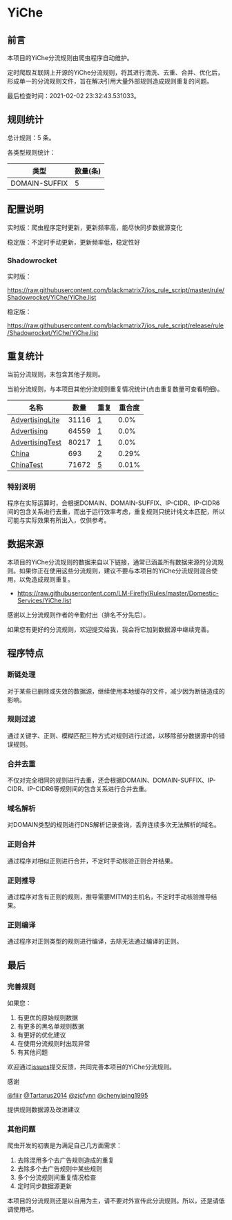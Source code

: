 # YiChe

## 前言

本项目的YiChe分流规则由爬虫程序自动维护。

定时爬取互联网上开源的YiChe分流规则，将其进行清洗、去重、合并、优化后，形成单一的分流规则文件，旨在解决引用大量外部规则造成规则重复的问题。



最后检查时间：2021-02-02 23:32:43.531033。

## 规则统计

总计规则：5 条。

各类型规则统计：

| 类型 | 数量(条) |
| ---- | ---- |
| DOMAIN-SUFFIX | 5 |
## 配置说明

实时版：爬虫程序定时更新，更新频率高，能尽快同步数据源变化

稳定版：不定时手动更新，更新频率低，稳定性好

### Shadowrocket 
实时版：

https://raw.githubusercontent.com/blackmatrix7/ios_rule_script/master/rule/Shadowrocket/YiChe/YiChe.list

稳定版：

https://raw.githubusercontent.com/blackmatrix7/ios_rule_script/release/rule/Shadowrocket/YiChe/YiChe.list

## 重复统计


当前分流规则，未包含其他子规则。


当前分流规则，与本项目其他分流规则重复情况统计(点击重复数量可查看明细)。



| 名称 | 数量 | 重复 | 重合度 |
| ---- | ---- | ---- | ------ |
|  [AdvertisingLite](https://github.com/blackmatrix7/ios_rule_script/tree/master/rule/Shadowrocket/AdvertisingLite)    | 31116   | [1](https://raw.githubusercontent.com/blackmatrix7/ios_rule_script/master/rule/Shadowrocket/YiChe/YiChe_Repeat.list)   |   0.0% |
|  [Advertising](https://github.com/blackmatrix7/ios_rule_script/tree/master/rule/Shadowrocket/Advertising)    | 64559   | [1](https://raw.githubusercontent.com/blackmatrix7/ios_rule_script/master/rule/Shadowrocket/YiChe/YiChe_Repeat.list)   |   0.0% |
|  [AdvertisingTest](https://github.com/blackmatrix7/ios_rule_script/tree/master/rule/Shadowrocket/AdvertisingTest)    | 80217   | [1](https://raw.githubusercontent.com/blackmatrix7/ios_rule_script/master/rule/Shadowrocket/YiChe/YiChe_Repeat.list)   |   0.0% |
|  [China](https://github.com/blackmatrix7/ios_rule_script/tree/master/rule/Shadowrocket/China)    | 693   | [2](https://raw.githubusercontent.com/blackmatrix7/ios_rule_script/master/rule/Shadowrocket/YiChe/YiChe_Repeat.list)   |   0.29% |
|  [ChinaTest](https://github.com/blackmatrix7/ios_rule_script/tree/master/rule/Shadowrocket/ChinaTest)    | 71672   | [5](https://raw.githubusercontent.com/blackmatrix7/ios_rule_script/master/rule/Shadowrocket/YiChe/YiChe_Repeat.list)   |   0.01% |
### 特别说明
程序在实际运算时，会根据DOMAIN、DOMAIN-SUFFIX、IP-CIDR、IP-CIDR6间的包含关系进行去重，而出于运行效率考虑，重复规则只统计纯文本匹配，所以可能与实际效果有所出入，仅供参考。

## 数据来源

本项目的YiChe分流规则的数据来自以下链接，通常已涵盖所有数据来源的分流规则。如果你正在使用这些分流规则，建议不要与本项目的YiChe分流规则混合使用，以免造成规则重复。

- https://raw.githubusercontent.com/LM-Firefly/Rules/master/Domestic-Services/YiChe.list


感谢以上分流规则作者的辛勤付出（排名不分先后）。

如果您有更好的分流规则，欢迎提交给我，我会将它加到数据源中继续完善。

## 程序特点

### 断链处理

对于某些已删除或失效的数据源，继续使用本地缓存的文件，减少因为断链造成的影响。

### 规则过滤

通过关键字、正则、模糊匹配三种方式对规则进行过滤，以移除部分数据源中的错误规则。

### 合并去重

不仅对完全相同的规则进行去重，还会根据DOMAIN、DOMAIN-SUFFIX、IP-CIDR、IP-CIDR6等规则间的包含关系进行合并去重。

### 域名解析

对DOMAIN类型的规则进行DNS解析记录查询，丢弃连续多次无法解析的域名。

### 正则合并

通过程序对相似正则进行合并，不定时手动核验正则合并结果。

### 正则推导

通过程序对含有正则的规则，推导需要MITM的主机名，不定时手动核验推导结果。

### 正则编译

通过程序对正则类型的规则进行编译，去除无法通过编译的正则。

## 最后

### 完善规则

如果您：

1. 有更优的原始规则数据
2. 有更多的黑名单规则数据
3. 有更好的优化建议
4. 在使用分流规则时出现异常
5. 有其他问题

欢迎通过[issues](https://github.com/blackmatrix7/ios_rule_script/issues/new)提交反馈，共同完善本项目的YiChe分流规则。

感谢

[@fiiir](https://github.com/fiiir) [@Tartarus2014](https://github.com/Tartarus2014) [@zjcfynn](https://github.com/zjcfynn) [@chenyiping1995](https://github.com/chenyiping1995) 

提供规则数据源及改进建议

### 其他问题

爬虫开发的初衷是为满足自己几方面需求：

1. 去除混用多个去广告规则造成的重复
2. 去除多个去广告规则中某些规则
3. 多个分流规则间重复情况检查
4. 定时同步数据源更新

本项目的分流规则还是以自用为主，请不要对外宣传此分流规则。所以，还是请低调使用吧。